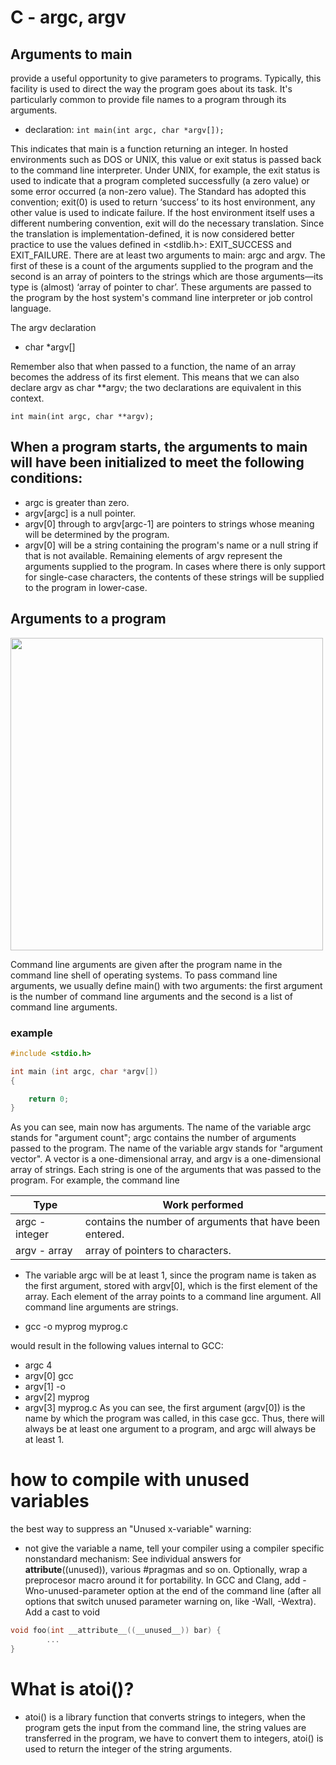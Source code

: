 # C - argc, argv
## Arguments to main
provide a useful opportunity to give parameters to programs. Typically, this facility is used to direct the way the program goes about its task. It's particularly common to provide file names to a program through its arguments.

* declaration: `int main(int argc, char *argv[]);`

This indicates that main is a function returning an integer. In hosted environments such as DOS or UNIX, this value or exit status is passed back to the command line interpreter. Under UNIX, for example, the exit status is used to indicate that a program completed successfully (a zero value) or some error occurred (a non-zero value). The Standard has adopted this convention; exit(0) is used to return ‘success’ to its host environment, any other value is used to indicate failure. If the host environment itself uses a different numbering convention, exit will do the necessary translation. Since the translation is implementation-defined, it is now considered better practice to use the values defined in <stdlib.h>: EXIT_SUCCESS and EXIT_FAILURE.
There are at least two arguments to main: argc and argv. The first of these is a count of the arguments supplied to the program and the second is an array of pointers to the strings which are those arguments—its type is (almost) ‘array of pointer to char’. These arguments are passed to the program by the host system's command line interpreter or job control language.

The argv declaration

- char *argv[]

Remember also that when passed to a function, the name of an array becomes the address of its first element. This means that we can also declare argv as char **argv; the two declarations are equivalent in this context.

`int main(int argc, char **argv);`
## When a program starts, the arguments to main will have been initialized to meet the following conditions:

* argc is greater than zero.
* argv[argc] is a null pointer.
* argv[0] through to argv[argc-1] are pointers to strings whose meaning will be determined by the program.
* argv[0] will be a string containing the program's name or a null string if that is not available. Remaining elements of argv represent the arguments supplied to the program. In cases where there is only support for single-case characters, the contents of these strings will be supplied to the program in lower-case.
## Arguments to a program
<img src="https://publications.gbdirect.co.uk//c_book/figures/10.1.png" width="500"/>

Command line arguments are given after the program name in the command line shell of operating systems. To pass command line arguments, we usually define main() with two arguments: the first argument is the number of command line arguments and the second is a list of command line arguments.
### example
```c
#include <stdio.h> 

int main (int argc, char *argv[]) 
{ 

 	return 0; 
}
```
As you can see, main now has arguments. The name of the variable argc stands for "argument count"; argc contains the number of arguments passed to the program. The name of the variable argv stands for "argument vector". A vector is a one-dimensional array, and argv is a one-dimensional array of strings. Each string is one of the arguments that was passed to the program.
For example, the command line

| Type | Work performed |
| ------------ | ------------ |
| argc - integer | contains the number of arguments that have been entered.  |
| argv - array | array of pointers to characters.  |
-  The variable argc will be at least 1, since the program name is taken as the first argument, stored with argv[0], which is the first element of the array. Each element of the array points to a command line argument. All command line arguments are strings.
* gcc -o myprog myprog.c

would result in the following values internal to GCC:

- argc
	4
- argv[0]
	gcc
- argv[1]
	-o
- argv[2]
	myprog
- argv[3]
	myprog.c
As you can see, the first argument (argv[0]) is the name by which the program was called, in this case gcc. Thus, there will always be at least one argument to a program, and argc will always be at least 1.
# how to compile with unused variables
the best way to suppress an "Unused x-variable" warning:
* not give the variable a name, tell your compiler using a compiler specific nonstandard mechanism:
See individual answers for __attribute__((unused)), various #pragmas and so on. Optionally, wrap a preprocesor macro around it for portability.
In GCC and Clang, add -Wno-unused-parameter option at the end of the command line (after all options that switch unused parameter warning on, like -Wall, -Wextra).
Add a cast to void
```c
void foo(int __attribute__((__unused__)) bar) {
	    ...		    
}
```
# What is atoi()?
* atoi() is a library function that converts strings to integers, when the program gets the input from the command line, the string values are transferred in the program, we have to convert them to integers, atoi() is used to return the integer of the string arguments.
